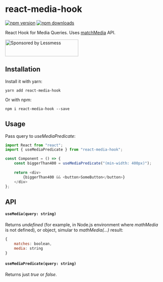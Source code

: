 # react-media-hook

[![npm version](https://img.shields.io/npm/v/react-media-hook.svg)](https://www.npmjs.com/package/react-media-hook)
[![npm downloads](https://img.shields.io/npm/dt/react-media-hook.svg)](https://www.npmjs.com/package/react-media-hook)

React Hook for Media Queries. 
Uses [matchMedia](https://developer.mozilla.org/en-US/docs/Web/API/Window/matchMedia) API.

<a href="https://lessmess.agency/?utm_source=react-media-hook">
  <img src="https://lessmess.agency/badges/sponsored_by_lessmess.svg"
       alt="Sponsored by Lessmess" width="236" height="54">
</a>

## Installation

Install it with yarn:

```
yarn add react-media-hook
```

Or with npm:

```
npm i react-media-hook --save
```

## Usage

Pass query to *useMediaPredicate*:

```javascript
import React from "react";
import { useMediaPredicate } from "react-media-hook";

const Component = () => {
    const biggerThan400 = useMediaPredicate("(min-width: 400px)");
    
    return <div>
        {biggerThan400 && <button>SomeButton</button>}
    </div>
};

```

## API

#### `useMedia(query: string)`
Returns *undefined* (for example, in Node.js environment 
where *mathMedia* is not defined), or object, simular to *mathMedia(...)* result:
```javascript
{
    matches: boolean,
    media: string
}
```

#### `useMediaPredicate(query: string)`
Returns just *true* or *false*.
